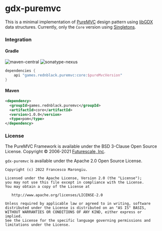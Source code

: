 # gdx-puremvc

This is a minimal implementation of [PureMVC](https://puremvc.org/) design pattern using [libGDX](https://libgdx.com) data structures.
Currently, only the `Core` version using [Singletons](https://en.wikipedia.org/wiki/Singleton_pattern).
### Integration

#### Gradle
![maven-central](https://img.shields.io/maven-central/v/games.rednblack.puremvc/core?color=blue&label=release)
![sonatype-nexus](https://img.shields.io/nexus/s/games.rednblack.puremvc/core?label=snapshot&server=https%3A%2F%2Foss.sonatype.org)

```groovy
dependencies {
    api "games.rednblack.puremvc:core:$pureMvcVersion"
}
```

#### Maven
```xml
<dependency>
  <groupId>games.rednblack.puremvc</groupId>
  <artifactId>core</artifactId>
  <version>1.0.0</version>
  <type>pom</type>
</dependency>
```

### License
The PureMVC Framework is available under the BSD 3-Clause Open Source License. Copyright © 2006-2021 [Futurescale, Inc](http://futurescale.com).

`gdx-puremvc` is available under the Apache 2.0 Open Source License.
```
Copyright (c) 2022 Francesco Marongiu.

Licensed under the Apache License, Version 2.0 (the "License");
you may not use this file except in compliance with the License.
You may obtain a copy of the License at

   http://www.apache.org/licenses/LICENSE-2.0

Unless required by applicable law or agreed to in writing, software
distributed under the License is distributed on an "AS IS" BASIS,
WITHOUT WARRANTIES OR CONDITIONS OF ANY KIND, either express or implied.
See the License for the specific language governing permissions and
limitations under the License.
```